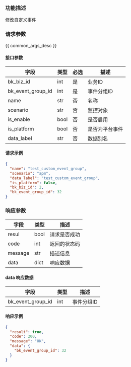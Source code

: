 ### 功能描述

修改自定义事件

### 请求参数

{{ common_args_desc }}

#### 接口参数

| 字段                | 类型   | 必选 | 描述      |
|-------------------|------|----|---------|
| bk_biz_id         | int  | 是  | 业务ID    |
| bk_event_group_id | int  | 是  | 事件分组ID  |
| name              | str  | 否  | 名称      |
| scenario          | str  | 否  | 监控对象    |
| is_enable         | bool | 否  | 是否启用    |
| is_platform       | bool | 否  | 是否为平台事件 |
| data_label        | str  | 否  | 数据别名    |

#### 请求示例

```json
{
  "name": "test_custom_event_group",
  "scenario": "apm",
  "data_label": "test_custom_event_group",
  "is_platform": false,
  "bk_biz_id": 2,
  "bk_event_group_id": 32
}
```

### 响应参数

| 字段      | 类型   | 描述     |
|---------|------|--------|
| resul   | bool | 请求是否成功 |
| code    | int  | 返回的状态码 |
| message | str  | 描述信息   |
| data    | dict | 响应数据   |

#### data 响应数据

| 字段                | 类型  | 描述     |
|-------------------|-----|--------|
| bk_event_group_id | int | 事件分组ID |

#### 响应示例

```json
{
  "result": true,
  "code": 200,
  "message": "OK",
  "data": {
    "bk_event_group_id": 32
  }
}
```

